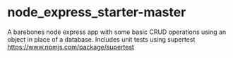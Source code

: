# node_express_starter-master
 A barebones node express app with some basic CRUD operations using an object in place of a database. Includes unit tests using supertest https://www.npmjs.com/package/supertest

